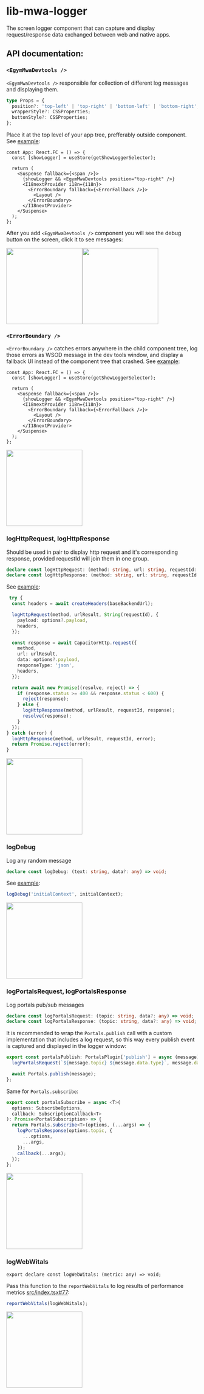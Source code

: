 # lib-mwa-logger
The screen logger component that can capture and display request/response data exchanged between web and native apps.

## API documentation:

### `<EgymMwaDevtools />`

`<EgymMwaDevtools />` responsible for collection of different log messages and displaying them.

```ts
type Props = {
  position?: 'top-left' | 'top-right' | 'bottom-left' | 'bottom-right';
  wrapperStyle?: CSSProperties;
  buttonStyle?: CSSProperties;
};
```

Place it at the top level of your app tree, prefferably outside <IonApp /> component. See [example](https://github.com/egym/mwa-reference/blob/main/src/App.tsx#L46):

```tsx {6}
const App: React.FC = () => {
  const [showLogger] = useStore(getShowLoggerSelector);

  return (
    <Suspense fallback={<span />}>
      {showLogger && <EgymMwaDevtools position="top-right" />}
      <I18nextProvider i18n={i18n}>
        <ErrorBoundary fallback={<ErrorFallback />}>
          <Layout />
        </ErrorBoundary>
      </I18nextProvider>
    </Suspense>
  );
};
```

After you add `<EgymMwaDevtools />` component you will see the debug button on the screen, click it to see messages:

<div style="display: inline-flex; ">
  <img src ="https://user-images.githubusercontent.com/15348910/218138966-c28cbdbb-8186-48dd-ad62-a70f761ce8c1.png" width="200">
  <img src ="https://user-images.githubusercontent.com/15348910/218140112-3829db04-94ae-4112-9191-cddbcfb58036.png" width="200">
</div>

### `<ErrorBoundary />`

`<ErrorBoundary />` catches errors anywhere in the child component tree, log those errors as WSOD message in the dev tools window, and display a fallback UI instead of the component tree that crashed. See [example](https://github.com/egym/mwa-reference/blob/main/src/App.tsx#L48):

```tsx {8}
const App: React.FC = () => {
  const [showLogger] = useStore(getShowLoggerSelector);

  return (
    <Suspense fallback={<span />}>
      {showLogger && <EgymMwaDevtools position="top-right" />}
      <I18nextProvider i18n={i18n}>
        <ErrorBoundary fallback={<ErrorFallback />}>
          <Layout />
        </ErrorBoundary>
      </I18nextProvider>
    </Suspense>
  );
};
```

<img src ="https://user-images.githubusercontent.com/15348910/218146677-5572ccee-bfb5-43f7-bff9-0dac38c02833.png" width="200">

### logHttpRequest, logHttpResponse

Should be used in pair to display http request and it's corresponding response, provided requestId will join them in one group.

```ts
declare const logHttpRequest: (method: string, url: string, requestId: string | number, payload?: any) => void;
declare const logHttpResponse: (method: string, url: string, requestId: string | number, response?: any) => void;
```

See [example](https://github.com/egym/mwa-reference/blob/main/src/utils/api/createApiRequest.ts#L58-L85):

```ts {4-7,21,26}
 try {
  const headers = await createHeaders(baseBackendUrl);

  logHttpRequest(method, urlResult, String(requestId), {
    payload: options?.payload,
    headers,
  });

  const response = await CapacitorHttp.request({
    method,
    url: urlResult,
    data: options?.payload,
    responseType: 'json',
    headers,
  });

  return await new Promise((resolve, reject) => {
    if (response.status >= 400 && response.status < 600) {
      reject(response);
    } else {
      logHttpResponse(method, urlResult, requestId, response);
      resolve(response);
    }
  });
} catch (error) {
  logHttpResponse(method, urlResult, requestId, error);
  return Promise.reject(error);
}
```

<img src ="https://user-images.githubusercontent.com/15348910/218145513-6f889aff-8c4f-41c1-b0cb-1f5c2a2132ea.png" width="200">

### logDebug

Log any random message

```ts
declare const logDebug: (text: string, data?: any) => void;
```

See [example](https://github.com/egym/mwa-reference/blob/main/src/index.tsx#L51):

```ts
logDebug('initialContext', initialContext);
```

<img src ="https://user-images.githubusercontent.com/15348910/218204891-8aee4d18-7b3a-4bfb-b13d-cec444d527f6.png" width="200">

### logPortalsRequest, logPortalsResponse

Log portals pub/sub messages

```ts
declare const logPortalsRequest: (topic: string, data?: any) => void;
declare const logPortalsResponse: (topic: string, data?: any) => void;
```

It is recommended to wrap the `Portals.publish` call with a custom implementation that includes a log request, so this way every publish event is captured and displayed in the logger window:

```ts
export const portalsPublish: PortalsPlugin['publish'] = async (message) => {
  logPortalsRequest(`${message.topic} ${message.data.type}`, message.data);

  await Portals.publish(message);
};
```

Same for `Portals.subscribe`:

```ts
export const portalsSubscribe = async <T>(
  options: SubscribeOptions,
  callback: SubscriptionCallback<T>
): Promise<PortalSubscription> => {
  return Portals.subscribe<T>(options, (...args) => {
    logPortalsResponse(options.topic, {
      ...options,
      ...args,
    });
    callback(...args);
  });
};
```

<img src ="https://user-images.githubusercontent.com/15348910/218205043-ee80b01f-75bb-4b14-944f-be991409e755.png" width="200">

### logWebWitals

```
export declare const logWebWitals: (metric: any) => void;
```

Pass this function to the `reportWebVitals` to log results of performance metrics [src/index.tsx#77](https://github.com/egym/mwa-reference/blob/main/src/index.tsx#L77):

```ts
reportWebVitals(logWebWitals);
```

<img src ="https://user-images.githubusercontent.com/15348910/218205131-61bc64e2-7905-4ab0-978f-3709b963d4a7.png" width="200">
